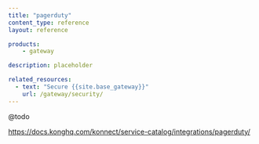 ```yaml
---
title: "pagerduty"
content_type: reference
layout: reference

products:
    - gateway

description: placeholder

related_resources:
  - text: "Secure {{site.base_gateway}}"
    url: /gateway/security/
---
```


@todo

https://docs.konghq.com/konnect/service-catalog/integrations/pagerduty/